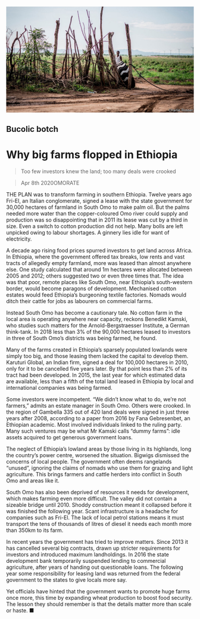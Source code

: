 ![](./images/20200411_MAP002_0.jpg)

## Bucolic botch

# Why big farms flopped in Ethiopia

> Too few investors knew the land; too many deals were crooked

> Apr 8th 2020OMORATE

THE PLAN was to transform farming in southern Ethiopia. Twelve years ago Fri-El, an Italian conglomerate, signed a lease with the state government for 30,000 hectares of farmland in South Omo to make palm oil. But the palms needed more water than the copper-coloured Omo river could supply and production was so disappointing that in 2011 its lease was cut by a third in size. Even a switch to cotton production did not help. Many bolls are left unpicked owing to labour shortages. A ginnery lies idle for want of electricity.

A decade ago rising food prices spurred investors to get land across Africa. In Ethiopia, where the government offered tax breaks, low rents and vast tracts of allegedly empty farmland, more was leased than almost anywhere else. One study calculated that around 1m hectares were allocated between 2005 and 2012; others suggested two or even three times that. The idea was that poor, remote places like South Omo, near Ethiopia’s south-western border, would become paragons of development. Mechanised cotton estates would feed Ethiopia’s burgeoning textile factories. Nomads would ditch their cattle for jobs as labourers on commercial farms.

Instead South Omo has become a cautionary tale. No cotton farm in the local area is operating anywhere near capacity, reckons Benedikt Kamski, who studies such matters for the Arnold-Bergstraesser Institute, a German think-tank. In 2018 less than 3% of the 90,000 hectares leased to investors in three of South Omo’s districts was being farmed, he found.

Many of the farms created in Ethiopia’s sparsely populated lowlands were simply too big, and those leasing them lacked the capital to develop them. Karuturi Global, an Indian firm, signed a deal for 100,000 hectares in 2010, only for it to be cancelled five years later. By that point less than 2% of its tract had been developed. In 2015, the last year for which estimated data are available, less than a fifth of the total land leased in Ethiopia by local and international companies was being farmed.

Some investors were incompetent. “We didn’t know what to do, we’re not farmers,” admits an estate manager in South Omo. Others were crooked. In the region of Gambella 335 out of 420 land deals were signed in just three years after 2008, according to a paper from 2016 by Fana Gebresenbet, an Ethiopian academic. Most involved individuals linked to the ruling party. Many such ventures may be what Mr Kamski calls “dummy farms”: idle assets acquired to get generous government loans.

The neglect of Ethiopia’s lowland areas by those living in its highlands, long the country’s power centre, worsened the situation. Bigwigs dismissed the concerns of local people. The government often deems rangelands “unused”, ignoring the claims of nomads who use them for grazing and light agriculture. This brings farmers and cattle herders into conflict in South Omo and areas like it.

South Omo has also been deprived of resources it needs for development, which makes farming even more difficult. The valley did not contain a sizeable bridge until 2010. Shoddy construction meant it collapsed before it was finished the following year. Scant infrastructure is a headache for companies such as Fri-El. The lack of local petrol stations means it must transport the tens of thousands of litres of diesel it needs each month more than 350km to its farm.

In recent years the government has tried to improve matters. Since 2013 it has cancelled several big contracts, drawn up stricter requirements for investors and introduced maximum landholdings. In 2016 the state development bank temporarily suspended lending to commercial agriculture, after years of handing out questionable loans. The following year some responsibility for leasing land was returned from the federal government to the states to give locals more say.

Yet officials have hinted that the government wants to promote huge farms once more, this time by expanding wheat production to boost food security. The lesson they should remember is that the details matter more than scale or haste. ■